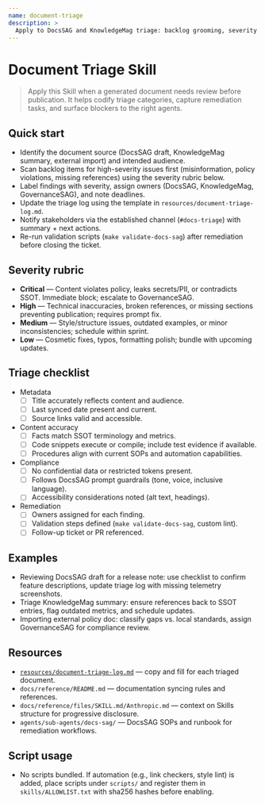 ```yaml
---
name: document-triage
description: >
  Apply to DocsSAG and KnowledgeMag triage: backlog grooming, severity tagging, metadata freshness checks, release note routing, ownership hand-offs, remediation tracking, and publication readiness coordination.
---
```


# Document Triage Skill

> Apply this Skill when a generated document needs review before publication. It helps codify triage categories, capture remediation tasks, and surface blockers to the right agents.

## Quick start
- Identify the document source (DocsSAG draft, KnowledgeMag summary, external import) and intended audience.
- Scan backlog items for high-severity issues first (misinformation, policy violations, missing references) using the severity rubric below.
- Label findings with severity, assign owners (DocsSAG, KnowledgeMag, GovernanceSAG), and note deadlines.
- Update the triage log using the template in `resources/document-triage-log.md`.
- Notify stakeholders via the established channel (`#docs-triage`) with summary + next actions.
- Re-run validation scripts (`make validate-docs-sag`) after remediation before closing the ticket.

## Severity rubric
- **Critical** — Content violates policy, leaks secrets/PII, or contradicts SSOT. Immediate block; escalate to GovernanceSAG.
- **High** — Technical inaccuracies, broken references, or missing sections preventing publication; requires prompt fix.
- **Medium** — Style/structure issues, outdated examples, or minor inconsistencies; schedule within sprint.
- **Low** — Cosmetic fixes, typos, formatting polish; bundle with upcoming updates.

## Triage checklist
- Metadata
  - [ ] Title accurately reflects content and audience.
  - [ ] Last synced date present and current.
  - [ ] Source links valid and accessible.
- Content accuracy
  - [ ] Facts match SSOT terminology and metrics.
  - [ ] Code snippets execute or compile; include test evidence if available.
  - [ ] Procedures align with current SOPs and automation capabilities.
- Compliance
  - [ ] No confidential data or restricted tokens present.
  - [ ] Follows DocsSAG prompt guardrails (tone, voice, inclusive language).
  - [ ] Accessibility considerations noted (alt text, headings).
- Remediation
  - [ ] Owners assigned for each finding.
  - [ ] Validation steps defined (`make validate-docs-sag`, custom lint).
  - [ ] Follow-up ticket or PR referenced.

## Examples
- Reviewing DocsSAG draft for a release note: use checklist to confirm feature descriptions, update triage log with missing telemetry screenshots.
- Triage KnowledgeMag summary: ensure references back to SSOT entries, flag outdated metrics, and schedule updates.
- Importing external policy doc: classify gaps vs. local standards, assign GovernanceSAG for compliance review.

## Resources
- [`resources/document-triage-log.md`](resources/document-triage-log.md) — copy and fill for each triaged document.
- `docs/reference/README.md` — documentation syncing rules and references.
- `docs/reference/files/SKILL.md/Anthropic.md` — context on Skills structure for progressive disclosure.
- `agents/sub-agents/docs-sag/` — DocsSAG SOPs and runbook for remediation workflows.

## Script usage
- No scripts bundled. If automation (e.g., link checkers, style lint) is added, place scripts under `scripts/` and register them in `skills/ALLOWLIST.txt` with sha256 hashes before enabling.
